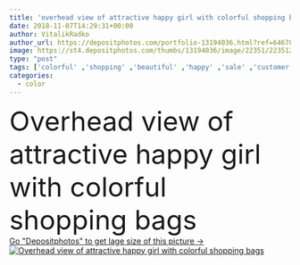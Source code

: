 ```yaml
---
title: 'overhead view of attractive happy girl with colorful shopping bags'
date: 2018-11-07T14:29:31+00:00
author: VitalikRadko
author_url: https://depositphotos.com/portfolio-13194036.html?ref=64678756
image: https://st4.depositphotos.com/thumbs/13194036/image/22351/223512052/api_thumb_450.jpg?forcejpeg=true
type: "post"
tags: ['colorful' ,'shopping' ,'beautiful' ,'happy' ,'sale' ,'customer' ,'person' ,'girl' ,'female' ,'smiling' ,'people' ,'happiness' ,'caucasian' ,'style' ,'fashion' ,'elegant' ,'stylish' ,'woman' ,'indoors' ,'trendy' ,'blonde' ,'attractive' ,'shopper' ,'fashionable' ,'shopaholic' ,'copy space' ,'young adult' ,'shopping bags' ,'shopping mall' ,'shopping center' ,'overhead view' ]
categories: 
  - color
---
```

<div aling="center">
            <font size="60"> Overhead view of attractive happy girl with colorful shopping bags</font>   
</div>
<div>
    <a href='https://st4.depositphotos.com/thumbs/13194036/image/22351/223512052/api_thumb_450.jpg?forcejpeg=true?ref=64678756' target=_blank > Go "Depositphotos" to get lage size of this picture ->
        <img href='https://st4.depositphotos.com/thumbs/13194036/image/22351/223512052/api_thumb_450.jpg?forcejpeg=true?ref=64678756' src='https://st4.depositphotos.com/13194036/22351/i/950/depositphotos_223512052-stock-photo-overhead-view-attractive-happy-girl.jpg?forcejpeg=true' alt='Overhead view of attractive happy girl with colorful shopping bags' >
    </a>
</div>
